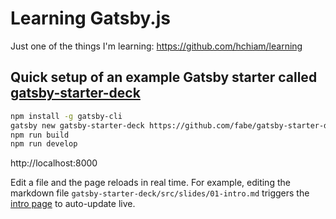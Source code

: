 # Learning Gatsby.js

Just one of the things I'm learning: https://github.com/hchiam/learning

## Quick setup of an example Gatsby starter called [gatsby-starter-deck](https://www.gatsbyjs.org/starters/fabe/gatsby-starter-deck/)

```bash
npm install -g gatsby-cli
gatsby new gatsby-starter-deck https://github.com/fabe/gatsby-starter-deck
npm run build
npm run develop
```

http://localhost:8000

Edit a file and the page reloads in real time. For example, editing the markdown file `gatsby-starter-deck/src/slides/01-intro.md` triggers the [intro page](http://localhost:8000/1) to auto-update live.
